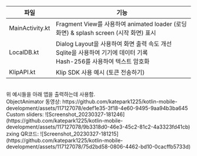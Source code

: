 | 파일 | 기능 |
| -------- | -------- |
| MainActivity.kt   | Fragment View를 사용하여 animated loader (로딩 화면) & splash screen (시작 화면) 표시   |
| LocalDB.kt   | Dialog Layout을 사용하여 화면 출력 속도 개선<br>Sqlite을 사용하여 기기에 데이터 기록<br>Hash-256를 사용하여 텍스트 암호화   |
| KlipAPI.kt   | Klip SDK 사용 예시 (토큰 전송하기)   |
<br/>
위 예시들을 아래 앱을 출력하는데 사용함.<br/>
ObjectAnimator 동영상: https://github.com/katepark1225/kotlin-mobile-development/assets/117127078/edef1e35-3f18-4e60-9495-9aa94b3ba645<br/>
Custom sliders: ![Screenshot_20230327-181246](https://github.com/katepark1225/kotlin-mobile-development/assets/117127078/9b3318d0-46e3-45c2-81c2-4a3323fd41cb)<br/>
zxing QR코드: ![Screenshot_20230327-181215](https://github.com/katepark1225/kotlin-mobile-development/assets/117127078/75d2bd58-0806-4462-bd10-0cacffb5733d)
